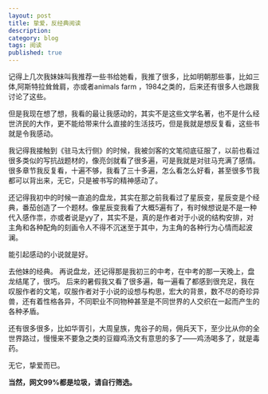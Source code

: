 ```yaml
---
layout: post
title: 挚爱，反经典阅读
description: 
category: blog
tags: 阅读
published: true
---
```


记得上几次我妹妹叫我推荐一些书给她看，我推了很多，比如明朝那些事，比如三体,阿斯特拉耸耸肩，亦或者animals farm ，1984之类的，后来还有很多人也跟我讨论了这些。 

但是我现在想了想，我看的最让我感动的，其实不是这些文学名著，也不是什么经世济民的大作，更不能给带来什么直接的生活技巧，但是我就是想反复看，这些书就是令我感动。 

我记得我接触到《驻马太行侧》的时候，我被剑客的文笔彻底征服了，以前也看过很多类似的写抗战题材的，像亮剑就看了很多遍，可是我就是对驻马充满了感情。很多章节我反复看，十遍不够，我看了三十多遍，怎么看怎么好看，甚至很多节我都可以背出来，无它，只是被书写的精神感动了。

 还记得我初中的时候一直追的盘龙，其实在那之前我看过了星辰变，星辰变是个经典，番茄创造了一个题材。像星辰变我看了大概5遍有了，有时候想说是不是一种代入感作祟，亦或者说是yy了，其实不是，真的是作者对于小说的结构安排，对主角和各种配角的刻画令人不得不沉迷至于其中，为主角的各种行为心情而起波澜。

能引起感动的小说就是好。

去他妹的经典。 再说盘龙，还记得那是我初三的中考，在中考的那一天晚上，盘龙结尾了，很巧。 后来的暑假我又看了很多遍，每一遍看了都感到很充足，我在叹服作者的文笔，叹服作者对于小说的设想与构思，宏大的背景，数不尽的奇珍异兽，还有着性格各异，不同职业不同物种甚至是不同世界的人交织在一起而产生的各种矛盾。

还有很多很多，比如华胥引，大周皇族，鬼谷子的局，佣兵天下，至少比从你的全世界路过，慢慢来不要急之类的豆瓣鸡汤文有意思的多了——鸡汤喝多了，就是毒药。

无它，挚爱而已。

**当然，网文99%都是垃圾，请自行筛选。**